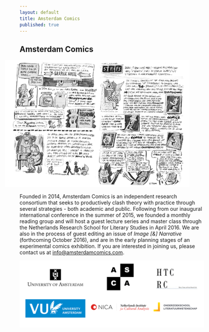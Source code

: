 ```yaml
---
layout: default
title: Amsterdam Comics
published: true
---
```


## Amsterdam Comics

<img src="img/strips.png" alt="" style="width: 750px; margin-left: -40px;"/>

Founded in 2014, Amsterdam Comics is an independent research consortium that seeks to productively clash theory with practice through several strategies - both academic and public. Following from our inaugural international conference in the summer of 2015, we founded a monthly reading group and will host a guest lecture series and master class through the Netherlands Research School for Literary Studies in April 2016. We are also in the process of guest editing an issue of _Image [&] Narrative_ (forthcoming October 2016), and are in the early planning stages of an experimental comics exhibition. If you are interested in joining us, please contact us at info@amsterdamcomics.com.

<img src="img/logos_all.png" alt="" style="width: 42.5em;"/>